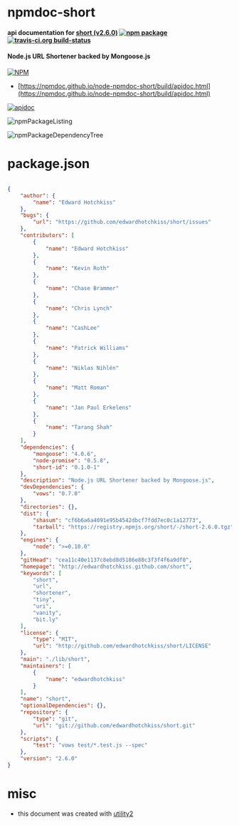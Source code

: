 # npmdoc-short

#### api documentation for  [short (v2.6.0)](http://edwardhotchkiss.github.com/short)  [![npm package](https://img.shields.io/npm/v/npmdoc-short.svg?style=flat-square)](https://www.npmjs.org/package/npmdoc-short) [![travis-ci.org build-status](https://api.travis-ci.org/npmdoc/node-npmdoc-short.svg)](https://travis-ci.org/npmdoc/node-npmdoc-short)

#### Node.js URL Shortener backed by Mongoose.js

[![NPM](https://nodei.co/npm/short.png?downloads=true&downloadRank=true&stars=true)](https://www.npmjs.com/package/short)

- [https://npmdoc.github.io/node-npmdoc-short/build/apidoc.html](https://npmdoc.github.io/node-npmdoc-short/build/apidoc.html)

[![apidoc](https://npmdoc.github.io/node-npmdoc-short/build/screenCapture.buildCi.browser.%252Ftmp%252Fbuild%252Fapidoc.html.png)](https://npmdoc.github.io/node-npmdoc-short/build/apidoc.html)

![npmPackageListing](https://npmdoc.github.io/node-npmdoc-short/build/screenCapture.npmPackageListing.svg)

![npmPackageDependencyTree](https://npmdoc.github.io/node-npmdoc-short/build/screenCapture.npmPackageDependencyTree.svg)



# package.json

```json

{
    "author": {
        "name": "Edward Hotchkiss"
    },
    "bugs": {
        "url": "https://github.com/edwardhotchkiss/short/issues"
    },
    "contributors": [
        {
            "name": "Edward Hotchkiss"
        },
        {
            "name": "Kevin Roth"
        },
        {
            "name": "Chase Brammer"
        },
        {
            "name": "Chris Lynch"
        },
        {
            "name": "CashLee"
        },
        {
            "name": "Patrick Williams"
        },
        {
            "name": "Niklas Nihlén"
        },
        {
            "name": "Matt Roman"
        },
        {
            "name": "Jan Paul Erkelens"
        },
        {
            "name": "Tarang Shah"
        }
    ],
    "dependencies": {
        "mongoose": "4.0.6",
        "node-promise": "0.5.8",
        "short-id": "0.1.0-1"
    },
    "description": "Node.js URL Shortener backed by Mongoose.js",
    "devDependencies": {
        "vows": "0.7.0"
    },
    "directories": {},
    "dist": {
        "shasum": "cf6b6a6a4091e95b4542dbcf7fdd7ec0c1a12773",
        "tarball": "https://registry.npmjs.org/short/-/short-2.6.0.tgz"
    },
    "engines": {
        "node": ">=0.10.0"
    },
    "gitHead": "cea11c40e1137c8ebd8d5186e88c3f3f4f6a9df0",
    "homepage": "http://edwardhotchkiss.github.com/short",
    "keywords": [
        "short",
        "url",
        "shortener",
        "tiny",
        "uri",
        "vanity",
        "bit.ly"
    ],
    "license": {
        "type": "MIT",
        "url": "http://github.com/edwardhotchkiss/short/LICENSE"
    },
    "main": "./lib/short",
    "maintainers": [
        {
            "name": "edwardhotchkiss"
        }
    ],
    "name": "short",
    "optionalDependencies": {},
    "repository": {
        "type": "git",
        "url": "git://github.com/edwardhotchkiss/short.git"
    },
    "scripts": {
        "test": "vows test/*.test.js --spec"
    },
    "version": "2.6.0"
}
```



# misc
- this document was created with [utility2](https://github.com/kaizhu256/node-utility2)
